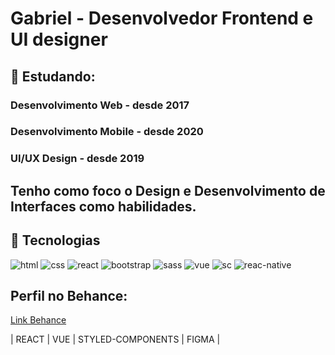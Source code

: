 # Gabriel - Desenvolvedor Frontend e UI designer

## 📘 Estudando:
### Desenvolvimento Web - desde 2017
### Desenvolvimento Mobile - desde 2020
### UI/UX Design - desde 2019

## Tenho como foco o Design e Desenvolvimento de Interfaces como habilidades.

## 🚀 Tecnologias 
![html](https://img.shields.io/badge/HTML-239120?style=for-the-badge&logo=html5&logoColor=white) ![css](https://img.shields.io/badge/CSS-239120?&style=for-the-badge&logo=css3&logoColor=white)
![react](https://img.shields.io/badge/React-20232A?style=for-the-badge&logo=react&logoColor=61DAFB) ![bootstrap](https://img.shields.io/badge/Bootstrap-563D7C?style=for-the-badge&logo=bootstrap&logoColor=white) ![sass](https://img.shields.io/badge/Sass-CC6699?style=for-the-badge&logo=sass&logoColor=white) ![vue](https://img.shields.io/badge/Vue.js-35495E?style=for-the-badge&logo=vue.js&logoColor=4FC08D) ![sc](https://img.shields.io/badge/styled--components-DB7093?style=for-the-badge&logo=styled-components&logoColor=white) ![reac-native](https://img.shields.io/badge/React_Native-20232A?style=for-the-badge&logo=react&logoColor=61DAFB)



## Perfil no Behance:
[Link Behance](https://www.behance.net/gabrielhenrique87)


| REACT | VUE | STYLED-COMPONENTS | FIGMA |
